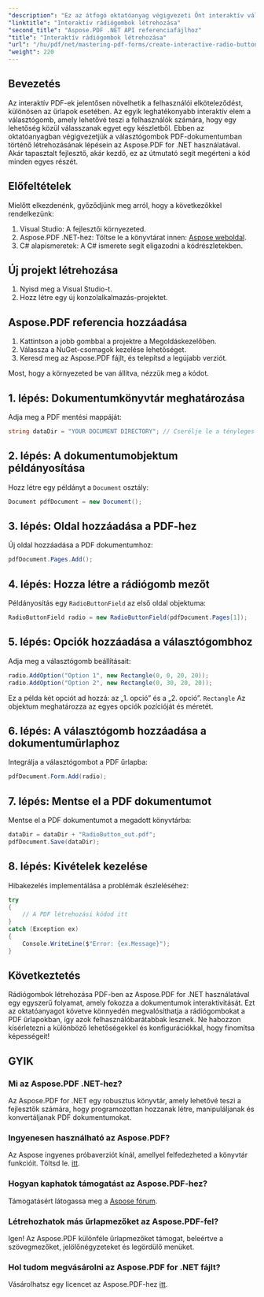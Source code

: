 ```yaml
---
"description": "Ez az átfogó oktatóanyag végigvezeti Önt interaktív választógombok létrehozásának folyamatán PDF dokumentumokban az Aspose.PDF for .NET használatával. Világos, lépésről lépésre bemutatott utasításokkal és kódpéldákkal."
"linktitle": "Interaktív rádiógombok létrehozása"
"second_title": "Aspose.PDF .NET API referenciafájlhoz"
"title": "Interaktív rádiógombok létrehozása"
"url": "/hu/pdf/net/mastering-pdf-forms/create-interactive-radio-buttons/"
"weight": 220
---
```


## Bevezetés

Az interaktív PDF-ek jelentősen növelhetik a felhasználói elköteleződést, különösen az űrlapok esetében. Az egyik leghatékonyabb interaktív elem a választógomb, amely lehetővé teszi a felhasználók számára, hogy egy lehetőség közül válasszanak egyet egy készletből. Ebben az oktatóanyagban végigvezetjük a választógombok PDF-dokumentumban történő létrehozásának lépésein az Aspose.PDF for .NET használatával. Akár tapasztalt fejlesztő, akár kezdő, ez az útmutató segít megérteni a kód minden egyes részét.

## Előfeltételek

Mielőtt elkezdenénk, győződjünk meg arról, hogy a következőkkel rendelkezünk:

1. Visual Studio: A fejlesztői környezeted.
2. Aspose.PDF .NET-hez: Töltse le a könyvtárat innen: [Aspose weboldal](https://releases.aspose.com/pdf/net/).
3. C# alapismeretek: A C# ismerete segít eligazodni a kódrészletekben.

## Új projekt létrehozása

1. Nyisd meg a Visual Studio-t.
2. Hozz létre egy új konzolalkalmazás-projektet.

## Aspose.PDF referencia hozzáadása

1. Kattintson a jobb gombbal a projektre a Megoldáskezelőben.
2. Válassza a NuGet-csomagok kezelése lehetőséget.
3. Keresd meg az Aspose.PDF fájlt, és telepítsd a legújabb verziót.

Most, hogy a környezeted be van állítva, nézzük meg a kódot.

## 1. lépés: Dokumentumkönyvtár meghatározása

Adja meg a PDF mentési mappáját:

```csharp
string dataDir = "YOUR DOCUMENT DIRECTORY"; // Cserélje le a tényleges elérési útra
```

## 2. lépés: A dokumentumobjektum példányosítása

Hozz létre egy példányt a `Document` osztály:

```csharp
Document pdfDocument = new Document();
```

## 3. lépés: Oldal hozzáadása a PDF-hez

Új oldal hozzáadása a PDF dokumentumhoz:

```csharp
pdfDocument.Pages.Add();
```

## 4. lépés: Hozza létre a rádiógomb mezőt

Példányosítás egy `RadioButtonField` az első oldal objektuma:

```csharp
RadioButtonField radio = new RadioButtonField(pdfDocument.Pages[1]);
```

## 5. lépés: Opciók hozzáadása a választógombhoz

Adja meg a választógomb beállításait:

```csharp
radio.AddOption("Option 1", new Rectangle(0, 0, 20, 20));
radio.AddOption("Option 2", new Rectangle(0, 30, 20, 20));
```

Ez a példa két opciót ad hozzá: az „1. opció” és a „2. opció”. `Rectangle` Az objektum meghatározza az egyes opciók pozícióját és méretét.

## 6. lépés: A választógomb hozzáadása a dokumentuműrlaphoz

Integrálja a választógombot a PDF űrlapba:

```csharp
pdfDocument.Form.Add(radio);
```

## 7. lépés: Mentse el a PDF dokumentumot

Mentse el a PDF dokumentumot a megadott könyvtárba:

```csharp
dataDir = dataDir + "RadioButton_out.pdf";
pdfDocument.Save(dataDir);
```

## 8. lépés: Kivételek kezelése

Hibakezelés implementálása a problémák észleléséhez:

```csharp
try
{
    // A PDF létrehozási kódod itt
}
catch (Exception ex)
{
    Console.WriteLine($"Error: {ex.Message}");
}
```

## Következtetés

Rádiógombok létrehozása PDF-ben az Aspose.PDF for .NET használatával egy egyszerű folyamat, amely fokozza a dokumentumok interaktivitását. Ezt az oktatóanyagot követve könnyedén megvalósíthatja a rádiógombokat a PDF űrlapokban, így azok felhasználóbarátabbak lesznek. Ne habozzon kísérletezni a különböző lehetőségekkel és konfigurációkkal, hogy finomítsa képességeit!

## GYIK

### Mi az Aspose.PDF .NET-hez?
Az Aspose.PDF for .NET egy robusztus könyvtár, amely lehetővé teszi a fejlesztők számára, hogy programozottan hozzanak létre, manipuláljanak és konvertáljanak PDF dokumentumokat.

### Ingyenesen használható az Aspose.PDF?
Az Aspose ingyenes próbaverziót kínál, amellyel felfedezheted a könyvtár funkcióit. Töltsd le. [itt](https://releases.aspose.com/).

### Hogyan kaphatok támogatást az Aspose.PDF-hez?
Támogatásért látogassa meg a [Aspose fórum](https://forum.aspose.com/c/pdf/10).

### Létrehozhatok más űrlapmezőket az Aspose.PDF-fel?
Igen! Az Aspose.PDF különféle űrlapmezőket támogat, beleértve a szövegmezőket, jelölőnégyzeteket és legördülő menüket.

### Hol tudom megvásárolni az Aspose.PDF for .NET fájlt?
Vásárolhatsz egy licencet az Aspose.PDF-hez [itt](https://purchase.aspose.com/buy).